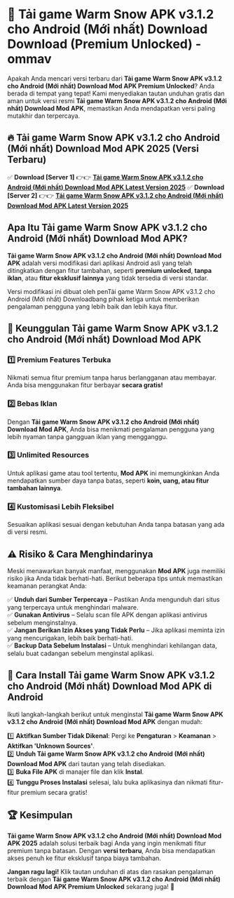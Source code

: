 # 🎯 Tải game Warm Snow APK v3.1.2 cho Android (Mới nhất) Download  Download (Premium Unlocked) -  ommav

Apakah Anda mencari versi terbaru dari **Tải game Warm Snow APK v3.1.2 cho Android (Mới nhất) Download Mod APK Premium Unlocked**? Anda berada di tempat yang tepat! Kami menyediakan tautan unduhan gratis dan aman untuk versi resmi **Tải game Warm Snow APK v3.1.2 cho Android (Mới nhất) Download Mod APK**, memastikan Anda mendapatkan versi paling mutakhir dan terpercaya.

## 🔥 Tải game Warm Snow APK v3.1.2 cho Android (Mới nhất) Download Mod APK 2025 (Versi Terbaru)

✅ **Download [Server 1]** 👉👉 [**Tải game Warm Snow APK v3.1.2 cho Android (Mới nhất) Download Mod APK Latest Version 2025**](https://momento.my/?title=Tải_game_Warm_Snow_APK_v3.1.2_cho_Android_(Mới_nhất)_Download)  
✅ **Download [Server 2]** 👉👉 [**Tải game Warm Snow APK v3.1.2 cho Android (Mới nhất) Download Mod APK Latest Version 2025**](https://momento.my/?title=Tải_game_Warm_Snow_APK_v3.1.2_cho_Android_(Mới_nhất)_Download)  

## Apa Itu Tải game Warm Snow APK v3.1.2 cho Android (Mới nhất) Download Mod APK?

**Tải game Warm Snow APK v3.1.2 cho Android (Mới nhất) Download Mod APK** adalah versi modifikasi dari aplikasi Android asli yang telah ditingkatkan dengan fitur tambahan, seperti **premium unlocked**, **tanpa iklan**, atau **fitur eksklusif lainnya** yang tidak tersedia di versi standar.

Versi modifikasi ini dibuat oleh penTải game Warm Snow APK v3.1.2 cho Android (Mới nhất) Downloadbang pihak ketiga untuk memberikan pengalaman pengguna yang lebih baik dan lebih kaya fitur.

## 🎯 Keunggulan Tải game Warm Snow APK v3.1.2 cho Android (Mới nhất) Download Mod APK

### 1️⃣ Premium Features Terbuka
Nikmati semua fitur premium tanpa harus berlangganan atau membayar. Anda bisa menggunakan fitur berbayar **secara gratis!**

### 2️⃣ Bebas Iklan
Dengan **Tải game Warm Snow APK v3.1.2 cho Android (Mới nhất) Download Mod APK**, Anda bisa menikmati pengalaman pengguna yang lebih nyaman tanpa gangguan iklan yang mengganggu.

### 3️⃣ Unlimited Resources
Untuk aplikasi game atau tool tertentu, **Mod APK** ini memungkinkan Anda mendapatkan sumber daya tanpa batas, seperti **koin, uang, atau fitur tambahan lainnya**.

### 4️⃣ Kustomisasi Lebih Fleksibel
Sesuaikan aplikasi sesuai dengan kebutuhan Anda tanpa batasan yang ada di versi resmi.

## ⚠️ Risiko & Cara Menghindarinya

Meski menawarkan banyak manfaat, menggunakan **Mod APK** juga memiliki risiko jika Anda tidak berhati-hati. Berikut beberapa tips untuk memastikan keamanan perangkat Anda:

✅ **Unduh dari Sumber Terpercaya** – Pastikan Anda mengunduh dari situs yang terpercaya untuk menghindari malware.  
✅ **Gunakan Antivirus** – Selalu scan file APK dengan aplikasi antivirus sebelum menginstalnya.  
✅ **Jangan Berikan Izin Akses yang Tidak Perlu** – Jika aplikasi meminta izin yang mencurigakan, lebih baik berhati-hati.  
✅ **Backup Data Sebelum Instalasi** – Untuk menghindari kehilangan data, selalu buat cadangan sebelum menginstal aplikasi.

## 📌 Cara Install Tải game Warm Snow APK v3.1.2 cho Android (Mới nhất) Download Mod APK di Android

Ikuti langkah-langkah berikut untuk menginstal **Tải game Warm Snow APK v3.1.2 cho Android (Mới nhất) Download Mod APK** dengan mudah:

1️⃣ **Aktifkan Sumber Tidak Dikenal**: Pergi ke **Pengaturan** > **Keamanan** > **Aktifkan 'Unknown Sources'**.  
2️⃣ **Unduh Tải game Warm Snow APK v3.1.2 cho Android (Mới nhất) Download Mod APK** dari tautan yang telah disediakan.  
3️⃣ **Buka File APK** di manajer file dan klik **Instal**.  
4️⃣ **Tunggu Proses Instalasi** selesai, lalu buka aplikasinya dan nikmati fitur-fitur premium secara gratis!

## 🏆 Kesimpulan

**Tải game Warm Snow APK v3.1.2 cho Android (Mới nhất) Download Mod APK 2025** adalah solusi terbaik bagi Anda yang ingin menikmati fitur premium tanpa batasan. Dengan **versi terbaru**, Anda bisa mendapatkan akses penuh ke fitur eksklusif tanpa biaya tambahan.

**Jangan ragu lagi!** Klik tautan unduhan di atas dan rasakan pengalaman terbaik dengan **Tải game Warm Snow APK v3.1.2 cho Android (Mới nhất) Download Mod APK Premium Unlocked** sekarang juga! 🚀
